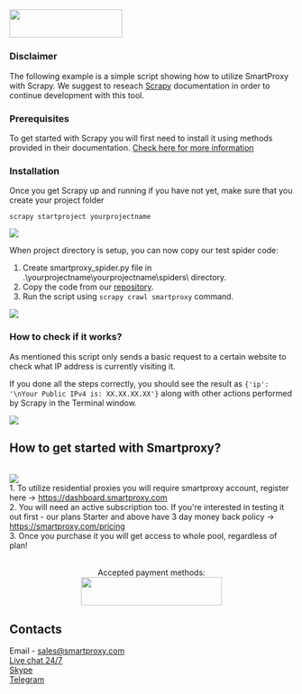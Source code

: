 ## <img src="https://smartproxy.com/wp-content/themes/smartproxy/images/smartproxy-logo.svg" alt="" width="200" height="50"> 

### Disclaimer

The following example is a simple script showing how to utilize SmartProxy with Scrapy.
We suggest to reseach [Scrapy](https://docs.scrapy.org/en/latest/) documentation in order to continue development with this tool.

### Prerequisites

To get started with Scrapy you will first need to install it using methods provided in their documentation. [Check here for more information](https://docs.scrapy.org/en/latest/intro/install.html)

### Installation

Once you get Scrapy up and running if you have not yet, make sure that you create your project folder

```
scrapy startproject yourprojectname
```
<img src="https://content.screencast.com/users/JohanSP/folders/Jing/media/f974b1de-dc9c-4d53-9d43-9215f8742dc9/startproject.png">

When project directory is setup, you can now copy our test spider code: 


1. Create smartproxy_spider.py file in .\yourprojectname\yourprojectname\spiders\ directory.
2. Copy the code from our [repository](https://github.com/Smartproxy/Smartproxy/blob/master/code-examples/scrapy/smartproxy_spider.py).
3. Run the script using `scrapy crawl smartproxy` command.
<img src="https://content.screencast.com/users/JohanSP/folders/Jing/media/79c69577-0034-40e8-b1e5-161cad99031a/2019-03-08_1627.png">

### How to check if it works?

As mentioned this script only sends a basic request to a certain website to check what IP address is currently visiting it.

If you done all the steps correctly, you should see the result as `{'ip': '\nYour Public IPv4 is: XX.XX.XX.XX'}` along with other actions performed by Scrapy in the Terminal window.

<img src="https://content.screencast.com/users/JohanSP/folders/Jing/media/e9be31c9-2de5-46be-a754-866f9237f9f7/2019-03-08_1630.png">

## How to get started with Smartproxy?
<br><img src="https://smartproxy.com/wp-content/uploads/2019/02/order-smartproxy.png">
<br> 1. To utilize residential proxies you will require smartproxy account, register here -> https://dashboard.smartproxy.com
<br> 2. You will need an active subscription too. If you're interested in testing it out first - our plans Starter and above have 3 day money back policy -> https://smartproxy.com/pricing
<br> 3. Once you purchase it you will get access to whole pool, regardless of plan!
<br><br><center>Accepted payment methods:
<br><img src="https://smartproxy.com/wp-content/uploads/2018/09/payment-methods-smartproxy-residential-rotating-proxies.svg" alt="" width="250" height="50"></center>

## Contacts
Email - sales@smartproxy.com
<br><a href="https://smartproxy.com">Live chat 24/7</a>
<br><a href="https://join.skype.com/invite/bZDHw4NZg2G9">Skype</a>
<br><a href="https://t.me/smartproxy_com">Telegram</a>

